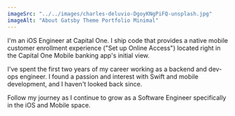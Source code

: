 ```yaml
---
imageSrc: "../../images/charles-deluvio-DgoyKNgPiFQ-unsplash.jpg"
imageAlt: "About Gatsby Theme Portfolio Minimal"
---
```


I'm an iOS Engineer at Capital One. I ship code that provides 
a native mobile customer enrollment experience ("Set up Online Access") located right
in the Capital One Mobile banking app's initial view.


I've spent the first two years of my career working as a backend and dev-ops engineer.
I found a passion and interest with Swift and mobile development, and I haven't looked back since.


Follow my journey as I continue to grow as a Software Engineer specifically in the iOS and Mobile space.
